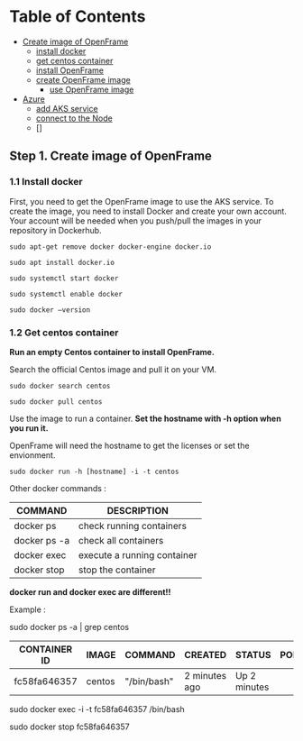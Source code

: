 # Table of Contents

- [Create image of OpenFrame](#step-1-create-image-of-openframe)
	* [install docker](#11-install-docker)
	* [get centos container](#12-get-centos-container)
	* [install OpenFrame](#12-full-example)
	* [create OpenFrame image](#12-full-example)
        * [use OpenFrame image](#12-full-example)
- [Azure](#step-2-dbdgen)
	* [add AKS service](#21-usage)
	* [connect to the Node](#22-full-example)
	* []

## Step 1. Create image of OpenFrame

### 1.1 Install docker

First, you need to get the OpenFrame image to use the AKS service. To create the image, you need to install Docker and create your own account. Your account will be needed when you push/pull the images in your repository in Dockerhub.

```sudo apt-get remove docker docker-engine docker.io```

```sudo apt install docker.io```

```sudo systemctl start docker```

```sudo systemctl enable docker```

```sudo docker –version```

	
### 1.2 Get centos container

**Run an empty Centos container to install OpenFrame.** 

Search the official Centos image and pull it on your VM.

```sudo docker search centos```

```sudo docker pull centos```

Use the image to run a container. **Set the hostname with -h option when you run it.** 

OpenFrame will need the hostname to get the licenses or set the envionment.

```sudo docker run -h [hostname] -i -t centos ```

Other docker commands :

| COMMAND      | DESCRIPTION                     |
|--------------|---------------------------------|
| docker ps    | check running containers        |
| docker ps -a | check all containers            |
| docker exec  | execute a running container     |
| docker stop  | stop the container              |

**docker run and docker exec are different!!**

Example :

sudo docker ps -a | grep centos

|CONTAINER ID|IMAGE |COMMAND    |CREATED      |STATUS      |PORTS|NAMES       |   
|------------|------|-----------|-------------|------------|-----|------------|  
|fc58fa646357|centos|"/bin/bash"|2 minutes ago|Up 2 minutes|     |keen_poitras|

sudo docker exec -i -t fc58fa646357 /bin/bash

sudo docker stop fc58fa646357

